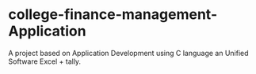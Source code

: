 # college-finance-management-Application
A project based on Application Development using C language an Unified Software Excel + tally.
